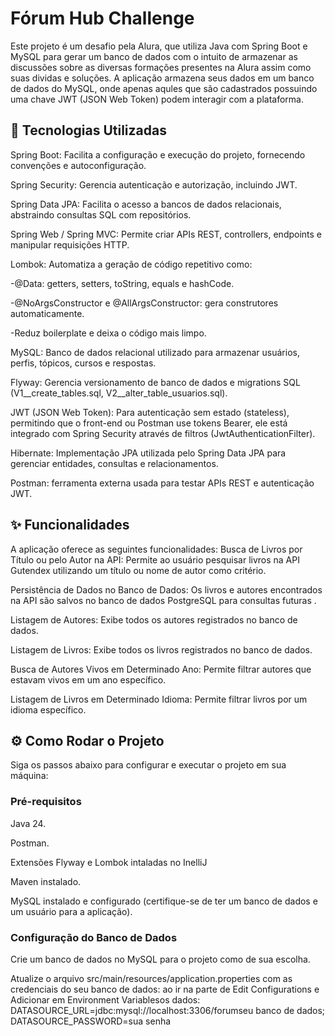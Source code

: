 <h1>Fórum Hub Challenge</h1>
Este projeto é um desafio pela Alura, que utiliza Java com Spring Boot e MySQL para gerar um banco de dados com o intuito de armazenar as discussões sobre as diversas formações presentes na Alura assim como suas dividas e soluções. A aplicação armazena seus dados em um banco de dados do MySQL, onde apenas aqules que são cadastrados possuindo uma chave JWT (JSON Web Token) podem interagir com a plataforma.

<h2>🚀 Tecnologias Utilizadas</h2>

Spring Boot: Facilita a configuração e execução do projeto, fornecendo convenções e autoconfiguração.

Spring Security: Gerencia autenticação e autorização, incluindo JWT.

Spring Data JPA: Facilita o acesso a bancos de dados relacionais, abstraindo consultas SQL com repositórios.

Spring Web / Spring MVC: Permite criar APIs REST, controllers, endpoints e manipular requisições HTTP.

Lombok: Automatiza a geração de código repetitivo como:

-@Data: getters, setters, toString, equals e hashCode.

-@NoArgsConstructor e @AllArgsConstructor: gera construtores automaticamente.

-Reduz boilerplate e deixa o código mais limpo.

MySQL: Banco de dados relacional utilizado para armazenar usuários, perfis, tópicos, cursos e respostas.

Flyway: Gerencia versionamento de banco de dados e migrations SQL (V1__create_tables.sql, V2__alter_table_usuarios.sql).

JWT (JSON Web Token): Para autenticação sem estado (stateless), permitindo que o front-end ou Postman use tokens Bearer, ele está integrado com Spring Security através de filtros (JwtAuthenticationFilter).

Hibernate: Implementação JPA utilizada pelo Spring Data JPA para gerenciar entidades, consultas e relacionamentos.

Postman: ferramenta externa usada para testar APIs REST e autenticação JWT.

<h2>✨ Funcionalidades</h2>
A aplicação oferece as seguintes funcionalidades:
Busca de Livros por Título ou pelo Autor na API: Permite ao usuário pesquisar livros na API Gutendex utilizando um título ou nome de autor como critério.

Persistência de Dados no Banco de Dados: Os livros e autores encontrados na API são salvos no banco de dados PostgreSQL para consultas futuras .

Listagem de Autores: Exibe todos os autores registrados no banco de dados.

Listagem de Livros: Exibe todos os livros registrados no banco de dados.

Busca de Autores Vivos em Determinado Ano: Permite filtrar autores que estavam vivos em um ano específico.

Listagem de Livros em Determinado Idioma: Permite filtrar livros por um idioma específico.

<h2>⚙️ Como Rodar o Projeto</h2>
Siga os passos abaixo para configurar e executar o projeto em sua máquina:

<h3>Pré-requisitos</h3>
Java 24.

Postman.

Extensões Flyway e Lombok intaladas no InelliJ

Maven instalado.

MySQL instalado e configurado (certifique-se de ter um banco de dados e um usuário para a aplicação).

<h3>Configuração do Banco de Dados</h3>
Crie um banco de dados no MySQL para o projeto como de sua escolha.

Atualize o arquivo src/main/resources/application.properties com as credenciais do seu banco de dados: ao ir na parte de Edit Configurations e Adicionar em Environment Variablesos dados: DATASOURCE_URL=jdbc:mysql://localhost:3306/forumseu banco de dados; DATASOURCE_PASSWORD=sua senha
